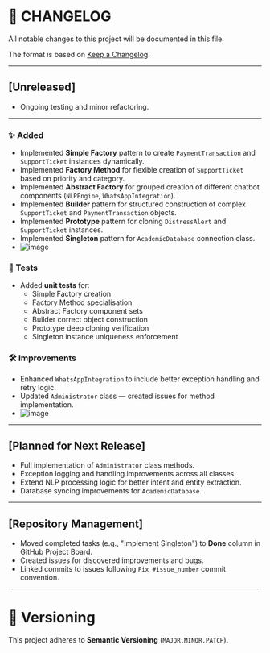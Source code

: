 # 📜 CHANGELOG

All notable changes to this project will be documented in this file.

The format is based on [Keep a Changelog](https://keepachangelog.com/en/1.0.0/).

---

## [Unreleased]

- Ongoing testing and minor refactoring.

---

### ✨ Added

- Implemented **Simple Factory** pattern to create `PaymentTransaction` and `SupportTicket` instances dynamically.
- Implemented **Factory Method** for flexible creation of `SupportTicket` based on priority and category.
- Implemented **Abstract Factory** for grouped creation of different chatbot components (`NLPEngine`, `WhatsAppIntegration`).
- Implemented **Builder** pattern for structured construction of complex `SupportTicket` and `PaymentTransaction` objects.
- Implemented **Prototype** pattern for cloning `DistressAlert` and `SupportTicket` instances.
- Implemented **Singleton** pattern for `AcademicDatabase` connection class.
-  ![image](https://github.com/user-attachments/assets/88e2e823-b08c-4057-8031-e02b35db484e)


### 🧪 Tests

- Added **unit tests** for:
  - Simple Factory creation
  - Factory Method specialisation
  - Abstract Factory component sets
  - Builder correct object construction
  - Prototype deep cloning verification
  - Singleton instance uniqueness enforcement

### 🛠 Improvements

- Enhanced `WhatsAppIntegration` to include better exception handling and retry logic.
- Updated `Administrator` class — created issues for method implementation.
- ![image](https://github.com/user-attachments/assets/82a04fb8-c3af-43ae-b0f8-b65341a9fb07)

---

## [Planned for Next Release]

- Full implementation of `Administrator` class methods.
- Exception logging and handling improvements across all classes.
- Extend NLP processing logic for better intent and entity extraction.
- Database syncing improvements for `AcademicDatabase`.

---

## [Repository Management]

- Moved completed tasks (e.g., "Implement Singleton") to **Done** column in GitHub Project Board.
- Created issues for discovered improvements and bugs.
- Linked commits to issues following `Fix #issue_number` commit convention.

---

# 📌 Versioning

This project adheres to **Semantic Versioning** (`MAJOR.MINOR.PATCH`).

